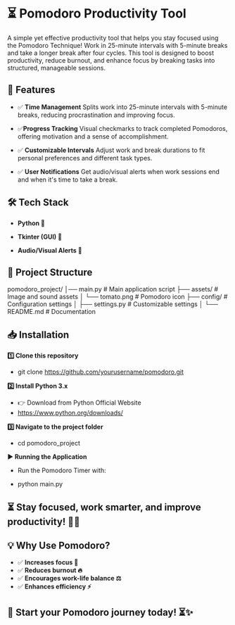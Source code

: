 # ⏳ Pomodoro Productivity Tool

A simple yet effective productivity tool that helps you stay focused using the Pomodoro Technique! Work in 25-minute intervals with 5-minute breaks and take a longer break after four cycles. This tool is designed to boost productivity, reduce burnout, and enhance focus by breaking tasks into structured, manageable sessions.

## 🚀 Features

-  ✅ **Time Management**  Splits work into 25-minute intervals with 5-minute breaks, reducing procrastination and improving focus.

-  ✅**Progress Tracking** Visual checkmarks to track completed Pomodoros, offering motivation and a sense of accomplishment.

- ✅ **Customizable Intervals**  Adjust work and break durations to fit personal preferences and different task types.

- ✅ **User Notifications**  Get audio/visual alerts when work sessions end and when it's time to take a break.

## 🛠️ Tech Stack

- **Python 🐍**

- **Tkinter (GUI) 🎨**

- **Audio/Visual Alerts 🔔**

## 📂 Project Structure

 pomodoro_project/
 │── main.py            # Main application script
 ├── assets/           # Image and sound assets
 │   └── tomato.png    # Pomodoro icon
 ├── config/           # Configuration settings
 │   ├── settings.py   # Customizable settings
 │   └── README.md     # Documentation

## 📥 Installation

**1️⃣ Clone this repository**

- git clone https://github.com/yourusername/pomodoro.git

**2️⃣ Install Python 3.x**

- 👉 Download from Python Official Website
- https://www.python.org/downloads/

 **3️⃣ Navigate to the project folder**

  - cd pomodoro_project

**▶️ Running the Application**

- Run the Pomodoro Timer with:

- python main.py

## ⏳ Stay focused, work smarter, and improve productivity! 🎯🚀

## 💡 Why Use Pomodoro?

 - ✅ **Increases focus 🎯**
 - ✅ **Reduces burnout 🔥**
 - ✅ **Encourages work-life balance ⚖️**
 - ✅ **Enhances efficiency ⚡**

## 📢 Start your Pomodoro journey today! ⏳✨
